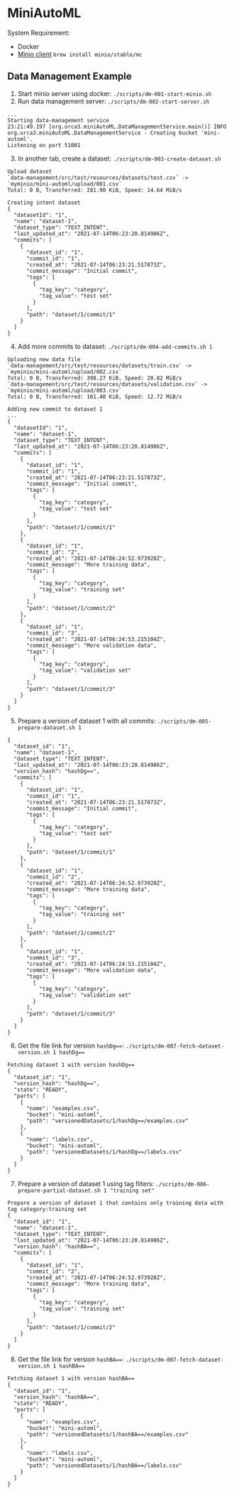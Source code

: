 # MiniAutoML

System Requirement:
- Docker
- [Minio client](https://docs.min.io/docs/minio-client-quickstart-guide.html) `brew install minio/stable/mc`

## Data Management Example

1. Start minio server using docker: `./scripts/dm-001-start-minio.sh`
2. Run data management server: `./scripts/dm-002-start-server.sh`
```
...
Starting data-management service
23:21:49.197 [org.orca3.miniAutoML.DataManagementService.main()] INFO  org.orca3.miniAutoML.DataManagementService - Creating bucket 'mini-automl'.
Listening on port 51001
```
3. In another tab, create a dataset: `./scripts/dm-003-create-dataset.sh`
```
Upload dataset
`data-management/src/test/resources/datasets/test.csv` -> `myminio/mini-automl/upload/001.csv`
Total: 0 B, Transferred: 281.90 KiB, Speed: 14.64 MiB/s

Creating intent dataset
{
  "datasetId": "1",
  "name": "dataset-1",
  "dataset_type": "TEXT_INTENT",
  "last_updated_at": "2021-07-14T06:23:20.814986Z",
  "commits": [
    {
      "dataset_id": "1",
      "commit_id": "1",
      "created_at": "2021-07-14T06:23:21.517873Z",
      "commit_message": "Initial commit",
      "tags": [
        {
          "tag_key": "category",
          "tag_value": "test set"
        }
      ],
      "path": "dataset/1/commit/1"
    }
  ]
}
```
4. Add more commits to dataset: `./scripts/dm-004-add-commits.sh 1`
```
Uploading new data file
`data-management/src/test/resources/datasets/train.csv` -> `myminio/mini-automl/upload/002.csv`
Total: 0 B, Transferred: 398.27 KiB, Speed: 20.82 MiB/s
`data-management/src/test/resources/datasets/validation.csv` -> `myminio/mini-automl/upload/003.csv`
Total: 0 B, Transferred: 161.40 KiB, Speed: 12.72 MiB/s

Adding new commit to dataset 1
...
{
  "datasetId": "1",
  "name": "dataset-1",
  "dataset_type": "TEXT_INTENT",
  "last_updated_at": "2021-07-14T06:23:20.814986Z",
  "commits": [
    {
      "dataset_id": "1",
      "commit_id": "1",
      "created_at": "2021-07-14T06:23:21.517873Z",
      "commit_message": "Initial commit",
      "tags": [
        {
          "tag_key": "category",
          "tag_value": "test set"
        }
      ],
      "path": "dataset/1/commit/1"
    },
    {
      "dataset_id": "1",
      "commit_id": "2",
      "created_at": "2021-07-14T06:24:52.973920Z",
      "commit_message": "More training data",
      "tags": [
        {
          "tag_key": "category",
          "tag_value": "training set"
        }
      ],
      "path": "dataset/1/commit/2"
    },
    {
      "dataset_id": "1",
      "commit_id": "3",
      "created_at": "2021-07-14T06:24:53.215104Z",
      "commit_message": "More validation data",
      "tags": [
        {
          "tag_key": "category",
          "tag_value": "validation set"
        }
      ],
      "path": "dataset/1/commit/3"
    }
  ]
}
```
5. Prepare a version of dataset 1 with all commits: `./scripts/dm-005-prepare-dataset.sh 1`
```
{
  "dataset_id": "1",
  "name": "dataset-1",
  "dataset_type": "TEXT_INTENT",
  "last_updated_at": "2021-07-14T06:23:20.814986Z",
  "version_hash": "hashDg==",
  "commits": [
    {
      "dataset_id": "1",
      "commit_id": "1",
      "created_at": "2021-07-14T06:23:21.517873Z",
      "commit_message": "Initial commit",
      "tags": [
        {
          "tag_key": "category",
          "tag_value": "test set"
        }
      ],
      "path": "dataset/1/commit/1"
    },
    {
      "dataset_id": "1",
      "commit_id": "2",
      "created_at": "2021-07-14T06:24:52.973920Z",
      "commit_message": "More training data",
      "tags": [
        {
          "tag_key": "category",
          "tag_value": "training set"
        }
      ],
      "path": "dataset/1/commit/2"
    },
    {
      "dataset_id": "1",
      "commit_id": "3",
      "created_at": "2021-07-14T06:24:53.215104Z",
      "commit_message": "More validation data",
      "tags": [
        {
          "tag_key": "category",
          "tag_value": "validation set"
        }
      ],
      "path": "dataset/1/commit/3"
    }
  ]
}
```
6. Get the file link for version `hashDg==`: `./scripts/dm-007-fetch-dataset-version.sh 1 hashDg==`
```
Fetching dataset 1 with version hashDg==
{
  "dataset_id": "1",
  "version_hash": "hashDg==",
  "state": "READY",
  "parts": [
    {
      "name": "examples.csv",
      "bucket": "mini-automl",
      "path": "versionedDatasets/1/hashDg==/examples.csv"
    },
    {
      "name": "labels.csv",
      "bucket": "mini-automl",
      "path": "versionedDatasets/1/hashDg==/labels.csv"
    }
  ]
}
```
7. Prepare a version of dataset 1 using tag filters: `./scripts/dm-006-prepare-partial-dataset.sh 1 "training set"`
```
Prepare a version of dataset 1 that contains only training data with tag category:training set
{
  "dataset_id": "1",
  "name": "dataset-1",
  "dataset_type": "TEXT_INTENT",
  "last_updated_at": "2021-07-14T06:23:20.814986Z",
  "version_hash": "hashBA==",
  "commits": [
    {
      "dataset_id": "1",
      "commit_id": "2",
      "created_at": "2021-07-14T06:24:52.973920Z",
      "commit_message": "More training data",
      "tags": [
        {
          "tag_key": "category",
          "tag_value": "training set"
        }
      ],
      "path": "dataset/1/commit/2"
    }
  ]
}
```
8. Get the file link for version `hashBA==`: `./scripts/dm-007-fetch-dataset-version.sh 1 hashBA==`
```
Fetching dataset 1 with version hashBA==
{
  "dataset_id": "1",
  "version_hash": "hashBA==",
  "state": "READY",
  "parts": [
    {
      "name": "examples.csv",
      "bucket": "mini-automl",
      "path": "versionedDatasets/1/hashBA==/examples.csv"
    },
    {
      "name": "labels.csv",
      "bucket": "mini-automl",
      "path": "versionedDatasets/1/hashBA==/labels.csv"
    }
  ]
}
```
